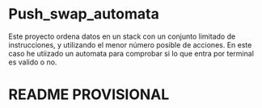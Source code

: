# Push_swap_automata
Este proyecto ordena datos en un stack con un conjunto limitado de instrucciones, y utilizando el menor número posible de acciones.
En este caso he utiizado un automata para comprobar si lo que entra por terminal es valido o no.
# README PROVISIONAL
